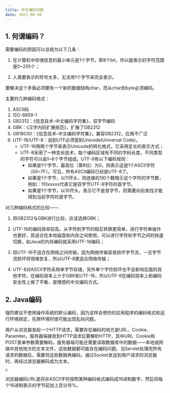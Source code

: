 ```yaml
---
title: 中文编码问题
date: 2021-06-30
---
```


## 1. 何谓编码？

需要编码的原因可以总结为以下几条：

1. 在计算机中存储信息的最小单元是1个字节，即8个bit，所以能表示的字符范围是0~255个；

2. 人类要表示的符号太多，无法用1个字节来完全表示。

要解决这个矛盾必须要有一个新的数据结构char，而从char到byte必须编码。

主要的几种编码格式：

1. ASCII码
2. ISO-8859-1
3. GB2312：《信息技术-中文编码字符集》，双字节编码
4. GBK：《汉字内码扩展规范》，扩展了GB2312
5. GB18030：《信息技术-中文编码字符集》，兼容GB2312，应用不广泛
6. UTF-16/UTF-8：说到UTF必须提到Unicode(Universal Code)。
    - UTF-16用两个字节来表示Unicode的转化格式，它采用定长的表示方式；
    - UTF-8采用了一种变长技术，每个编码区域有不同的字码长度，不同类型的字符可以由1~6个字节组成。UTF-8有以下编码规则：
        - 如果是1个字节，最高位（第8位）为0，则表示这是1个ASCII字符（00~7F）。可见，所有ASCII编码已经是UTF-8了。
        - 如果是1个字节，以11开头，则连接的1的个数暗示这个字符的字节数，例如：110xxxxx代表它是双字节UTF-8字符的首字节。
        - 如果是1个字节，以10开头，表示它不是首字节，则需要向前查找才能得到当前字符的首字节。

对几种编码格式的比较——

1. 将GB2312与GBK进行比较，应该选择GBK；

2. UTF-16的编码效率较高，从字符到字节的相互转换更简单，进行字符串操作也更好，其适合在本地磁盘和内存之间使用，可以进行字符和字节之间的快速切换，如Java的内存编码就采用UTF-16编码；

3. 但UTF-16不适合在网络之间传输，因为网络传输容易损坏字节流，一旦字节流损坏将很难恢复，所以UTF-8更适合网络传输；

4. UTF-8对ASCII字符采用单字节存储，另外单个字符损坏也不会影响后面的其他字符，在编码效率上介于GBK和UTF-16，所以UTF-8在编码效率上和编码安全性上做了平衡，是理想的中文编码方式。

## 2. Java编码

强烈建议不使用操作系统的默认编码，因为这样会使你的应用程序的编码格式和运行环境绑定，在跨环境时很可能出现乱码问题。

用户从浏览器发起一个HTTP请求，需要存在编码的地方是URL、Cookie、Paramiter。服务器端接收到HTTP请求后要解析HTTP，其中URI、Cookie和POST表单参数需要解码，服务器端可能还需要读取数据库中的数据——本地或网络中其他地方的文本文件，这些数据都可能存在编码问题。当Servlet处理完所有请求的数据后，需要将这些数据再编码，通过Socket发送到用户请求的浏览器时，再经过游览器解码成为文本。

<img src="https://figure-bed.chua-n.com/notebook/JavaWeb/后端/19.png" style="zoom:50%;" />

浏览器编码URL是将非ASCII字符按照某种编码格式编码成16进制数字，然后将每个16进制表示的字节前加上百分号%。

